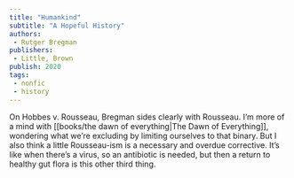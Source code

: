 ```yaml
---
title: "Humankind"
subtitle: "A Hopeful History"
authors:
 - Rutger Bregman
publishers: 
 - Little, Brown
publish: 2020
tags: 
 - nonfic
 - history
---
```


On Hobbes v. Rousseau, Bregman sides clearly with Rousseau. I’m more of a mind with [[books/the dawn of everything|The Dawn of Everything]], wondering what we’re excluding by limiting ourselves to that binary. But I also think a little Rousseau-ism is a necessary and overdue corrective. It’s like when there’s a virus, so an antibiotic is needed, but then a return to healthy gut flora is this other third thing.
